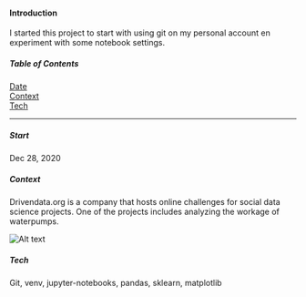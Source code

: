 #### Introduction 
I started this project to start with using git on my personal account en experiment with some notebook settings.

##### Table of Contents  
[Date](#Start)    
[Context](#Context)      
[Tech](#Tech)      

---

##### Start
Dec 28, 2020

##### Context
Drivendata.org is a company that hosts online challenges for social data science projects. 
One of the projects includes analyzing the workage of waterpumps.

![Alt text](img/small-datadriven-pic)

##### Tech
Git, venv, jupyter-notebooks, pandas, sklearn, matplotlib
